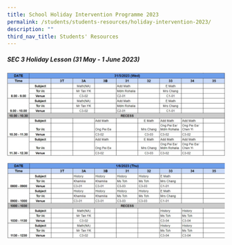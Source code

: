 ```yaml
---
title: School Holiday Intervention Programme 2023
permalink: /students/students-resources/holiday-intervention-2023/
description: ""
third_nav_title: Students' Resources
---
```

##### SEC 3 Holiday Lesson (31 May - 1 June 2023)

![](/images/2023_june_hol_lesson_sec3_wed.jpg)

![](/images/2023_june_hol_lesson_sec3_thu.jpg)